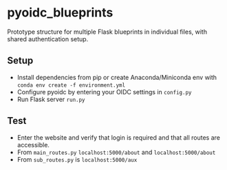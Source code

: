 # pyoidc_blueprints
Prototype structure for multiple Flask blueprints in individual files, with shared authentication setup.

## Setup
- Install dependencies from pip or create Anaconda/Miniconda env with `conda env create -f environment.yml`
- Configure pyoidc by entering your OIDC settings in `config.py`
- Run Flask server `run.py`

## Test
- Enter the website and verify that login is required and that all routes are accessible.
- From `main_routes.py` `localhost:5000/about` and `localhost:5000/about`
- From `sub_routes.py` is `localhost:5000/aux`
